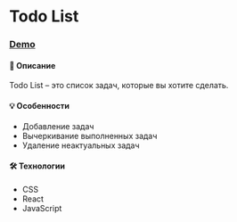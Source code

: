 # Todo List

### [Demo](https://kateriina.github.io/portfolio/)

#### 📝 Описание
Todo List – это список задач, которые вы хотите сделать.

#### 💡 Особенности

* Добавление задач
* Вычеркивание выполненных задач
* Удаление неактуальных задач

#### 🛠️ Технологии
 * CSS
 * React
 * JavaScript 
